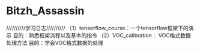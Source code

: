 # Bitzh_Assassin

//////////学习日志//////////
（1）tensorflow_course：一个tensorflow框架下的演示    目的：熟悉框架流程以及基本的指令
（2）VOC_calibration： VOC格式数据处理方法     目的：学会VOC格式数据的处理
